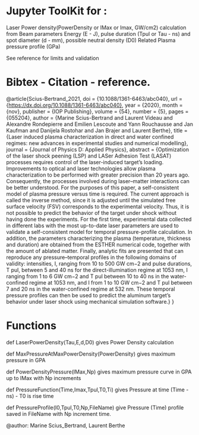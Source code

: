 
# Jupyter ToolKit for : 
Laser Power density(PowerDensity or IMax or Imax, GW/cm2) calculation from Beam parameters Energy (E - J), pulse duration (Tpul or Tau - ns) and spot diameter (d - mm), possible neutral density (D0)
Related Plasma pressure profile (GPa)

See reference for limits and validation 
# Bibtex - Citation - reference. 

@article{Scius-Bertrand_2021, doi = {10.1088/1361-6463/abc040}, url = {https://dx.doi.org/10.1088/1361-6463/abc040}, year = {2020}, month = {nov}, publisher = {IOP Publishing}, volume = {54}, number = {5}, pages = {055204}, author = {Marine Scius-Bertrand and Laurent Videau and Alexandre Rondepierre and Emilien Lescoute and Yann Rouchausse and Jan Kaufman and Danijela Rostohar and Jan Brajer and Laurent Berthe}, title = {Laser induced plasma characterization in direct and water confined regimes: new advances in experimental studies and numerical modelling}, journal = {Journal of Physics D: Applied Physics}, abstract = {Optimization of the laser shock peening (LSP) and LASer Adhesion Test (LASAT) processes requires control of the laser-induced target’s loading. Improvements to optical and laser technologies allow plasma characterization to be performed with greater precision than 20 years ago. Consequently, the processes involved during laser–matter interactions can be better understood. For the purposes of this paper, a self-consistent model of plasma pressure versus time is required. The current approach is called the inverse method, since it is adjusted until the simulated free surface velocity (FSV) corresponds to the experimental velocity. Thus, it is not possible to predict the behavior of the target under shock without having done the experiments. For the first time, experimental data collected in different labs with the most up-to-date laser parameters are used to validate a self-consistent model for temporal pressure-profile calculation. In addition, the parameters characterizing the plasma (temperature, thickness and duration) are obtained from the ESTHER numerical code, together with the amount of ablated matter. Finally, analytic fits are presented that can reproduce any pressure–temporal profiles in the following domains of validity: intensities, I, ranging from 10 to 500 GW cm−2 and pulse durations, T pul, between 5 and 40 ns for the direct-illumination regime at 1053 nm, I ranging from 1 to 6 GW cm−2 and T pul between 10 to 40 ns in the water-confined regime at 1053 nm, and I from 1 to 10 GW cm−2 and T pul between 7 and 20 ns in the water-confined regime at 532 nm. These temporal pressure profiles can then be used to predict the aluminum target’s behavior under laser shock using mechanical simulation software.} }

# Functions
def LaserPowerDensity(Tau,E,d,D0) gives Power Density calculation

def MaxPressureAtMaxPowerDensity(PowerDensity) gives maximum pressure in GPA

def PowerDensityPressure(IMax,Np) gives maximum pressure curve in GPA up to IMax with Np increments

def PressureFunction(Time,Imax,Tpul,T0,Ti) gives Pressure at time (Time - ns) - T0 is rise time 

def PressureProfile(I0,Tpul,T0,Np,FileName) give Pressure (Time) profile saved in FileName with Np increment time. 

@author: Marine Scius_Bertrand, Laurent Berthe 

